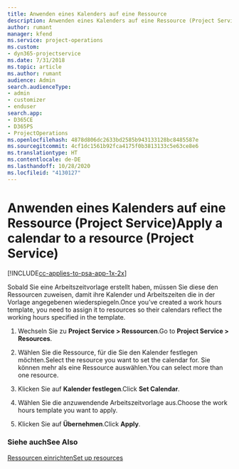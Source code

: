 ```yaml
---
title: Anwenden eines Kalenders auf eine Ressource
description: Anwenden eines Kalenders auf eine Ressource (Project Service)
author: rumant
manager: kfend
ms.service: project-operations
ms.custom:
- dyn365-projectservice
ms.date: 7/31/2018
ms.topic: article
ms.author: rumant
audience: Admin
search.audienceType:
- admin
- customizer
- enduser
search.app:
- D365CE
- D365PS
- ProjectOperations
ms.openlocfilehash: 4878d806dc2633bd2585b943133128bc8485587e
ms.sourcegitcommit: 4cf1dc1561b92fca4175f0b3813133c5e63ce8e6
ms.translationtype: HT
ms.contentlocale: de-DE
ms.lasthandoff: 10/28/2020
ms.locfileid: "4130127"
---
```

# <a name="apply-a-calendar-to-a-resource-project-service"></a><span data-ttu-id="5d2b0-103">Anwenden eines Kalenders auf eine Ressource (Project Service)</span><span class="sxs-lookup"><span data-stu-id="5d2b0-103">Apply a calendar to a resource (Project Service)</span></span>

[!INCLUDE[cc-applies-to-psa-app-1x-2x](../includes/cc-applies-to-psa-app-1x-2x.md)]

<span data-ttu-id="5d2b0-104">Sobald Sie eine Arbeitszeitvorlage erstellt haben, müssen Sie diese den Ressourcen zuweisen, damit ihre Kalender und Arbeitszeiten die in der Vorlage angegebenen wiederspiegeln.</span><span class="sxs-lookup"><span data-stu-id="5d2b0-104">Once you’ve created a work hours template, you need to assign it to resources so their calendars reflect the working hours specified in the template.</span></span>  
  
1.  <span data-ttu-id="5d2b0-105">Wechseln Sie zu **Project Service > Ressourcen**.</span><span class="sxs-lookup"><span data-stu-id="5d2b0-105">Go to **Project Service > Resources**.</span></span>  
  
2.  <span data-ttu-id="5d2b0-106">Wählen Sie die Ressource, für die Sie den Kalender festlegen möchten.</span><span class="sxs-lookup"><span data-stu-id="5d2b0-106">Select the resource you want to set the calendar for.</span></span> <span data-ttu-id="5d2b0-107">Sie können mehr als eine Ressource auswählen.</span><span class="sxs-lookup"><span data-stu-id="5d2b0-107">You can select more than one resource.</span></span>  
  
3.  <span data-ttu-id="5d2b0-108">Klicken Sie auf **Kalender festlegen**.</span><span class="sxs-lookup"><span data-stu-id="5d2b0-108">Click **Set Calendar**.</span></span>  
  
4.  <span data-ttu-id="5d2b0-109">Wählen Sie die anzuwendende Arbeitszeitvorlage aus.</span><span class="sxs-lookup"><span data-stu-id="5d2b0-109">Choose the work hours template you want to apply.</span></span>  
  
5.  <span data-ttu-id="5d2b0-110">Klicken Sie auf **Übernehmen**.</span><span class="sxs-lookup"><span data-stu-id="5d2b0-110">Click **Apply**.</span></span>  
  
### <a name="see-also"></a><span data-ttu-id="5d2b0-111">Siehe auch</span><span class="sxs-lookup"><span data-stu-id="5d2b0-111">See Also</span></span>  
 [<span data-ttu-id="5d2b0-112">Ressourcen einrichten</span><span class="sxs-lookup"><span data-stu-id="5d2b0-112">Set up resources</span></span>](../psa/set-up-resources.md)
